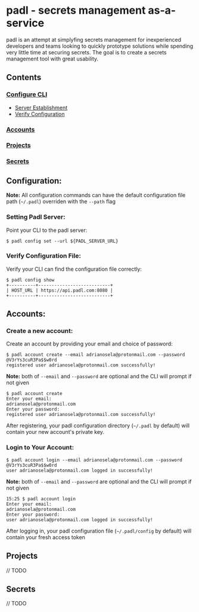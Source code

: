 # padl - secrets management as-a-service

padl is an attempt at simplyfing secrets management for inexperienced developers and teams looking to quickly prototype solutions while spending very little time at securing secrets. The goal is to create a secrets management tool with great usability.

## Contents

### [Configure CLI](#configuration)
* [Server Establishment](#setting-padl-server)
* [Verify Configuration](#verify-configuration-file)

### [Accounts](#accounts)

### [Projects](#projects)

### [Secrets](#secrets)

## Configuration:

<b>Note:</b> All configuration commands can have the default configuration file path (`~/.padl`) overriden with the `--path` flag

### Setting Padl Server:

Point your CLI to the padl server:

```
$ padl config set --url ${PADL_SERVER_URL}
```

### Verify Configuration File:

Verify your CLI can find the configuration file correctly:

```
$ padl config show
+----------+---------------------------+
| HOST_URL | https://api.padl.com:8080 |
+----------+---------------------------+
```

## Accounts:

### Create a new account:

Create an account by providing your email and choice of password:

```
$ padl account create --email adrianosela@protonmail.com --password @V3rYs3cuR3Pa$$w0rd
registered user adrianosela@protonmail.com successfully!
```

<b>Note:</b> both of `--email` and `--password` are optional and the CLI will prompt if not given

```
$ padl account create
Enter your email:
adrianosela@protonmail.com
Enter your password:
registered user adrianosela@protonmail.com successfully!
```

After registering, your padl configuration directory (`~/.padl` by default) will contain your new account's private key.

### Login to Your Account:

```
$ padl account login --email adrianosela@protonmail.com --password @V3rYs3cuR3Pa$$w0rd
user adrianosela@protonmail.com logged in successfully!
```

<b>Note:</b> both of `--email` and `--password` are optional and the CLI will prompt if not given

```
15:25 $ padl account login
Enter your email:
adrianosela@protonmail.com
Enter your password:
user adrianosela@protonmail.com logged in successfully!
```

After logging in, your padl configuration file (`~/.padl/config` by default) will contain your fresh access token

## Projects

// TODO

## Secrets

// TODO

